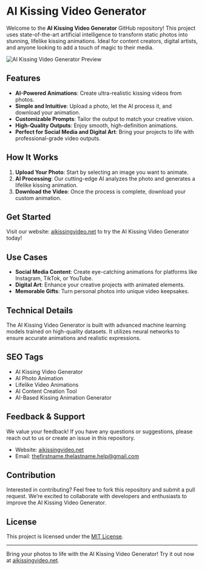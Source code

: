 # AI Kissing Video Generator

Welcome to the **AI Kissing Video Generator** GitHub repository! This project uses state-of-the-art artificial intelligence to transform static photos into stunning, lifelike kissing animations. Ideal for content creators, digital artists, and anyone looking to add a touch of magic to their media.

![AI Kissing Video Generator Preview](https://example.com/image-link) <!-- Replace with an actual image link -->

## Features

- **AI-Powered Animations**: Create ultra-realistic kissing videos from photos.
- **Simple and Intuitive**: Upload a photo, let the AI process it, and download your animation.
- **Customizable Prompts**: Tailor the output to match your creative vision.
- **High-Quality Outputs**: Enjoy smooth, high-definition animations.
- **Perfect for Social Media and Digital Art**: Bring your projects to life with professional-grade video outputs.

## How It Works

1. **Upload Your Photo**: Start by selecting an image you want to animate.
2. **AI Processing**: Our cutting-edge AI analyzes the photo and generates a lifelike kissing animation.
3. **Download the Video**: Once the process is complete, download your custom animation.

## Get Started

Visit our website: [aikissingvideo.net](https://aikissingvideo.net) to try the AI Kissing Video Generator today!

## Use Cases

- **Social Media Content**: Create eye-catching animations for platforms like Instagram, TikTok, or YouTube.
- **Digital Art**: Enhance your creative projects with animated elements.
- **Memorable Gifts**: Turn personal photos into unique video keepsakes.

## Technical Details

The AI Kissing Video Generator is built with advanced machine learning models trained on high-quality datasets. It utilizes neural networks to ensure accurate animations and realistic expressions.

## SEO Tags

- AI Kissing Video Generator
- AI Photo Animation
- Lifelike Video Animations
- AI Content Creation Tool
- AI-Based Kissing Animation Generator

## Feedback & Support

We value your feedback! If you have any questions or suggestions, please reach out to us or create an issue in this repository.

- Website: [aikissingvideo.net](https://aikissingvideo.net)
- Email: thefirstname.thelastname.help@gmail.com

## Contribution

Interested in contributing? Feel free to fork this repository and submit a pull request. We’re excited to collaborate with developers and enthusiasts to improve the AI Kissing Video Generator.

## License

This project is licensed under the [MIT License](LICENSE).

---

Bring your photos to life with the AI Kissing Video Generator! Try it out now at [aikissingvideo.net](https://aikissingvideo.net).
